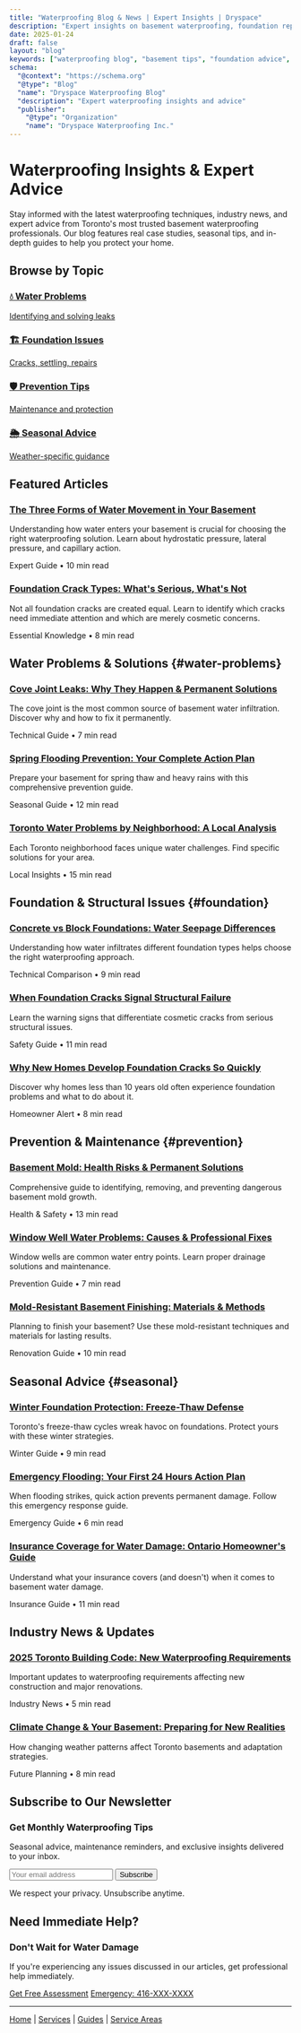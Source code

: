 ```yaml
---
title: "Waterproofing Blog & News | Expert Insights | Dryspace"
description: "Expert insights on basement waterproofing, foundation repair, and home protection. Tips, guides, case studies, and industry news from Toronto's trusted contractors."
date: 2025-01-24
draft: false
layout: "blog"
keywords: ["waterproofing blog", "basement tips", "foundation advice", "waterproofing news", "home protection guides"]
schema:
  "@context": "https://schema.org"
  "@type": "Blog"
  "name": "Dryspace Waterproofing Blog"
  "description": "Expert waterproofing insights and advice"
  "publisher":
    "@type": "Organization"
    "name": "Dryspace Waterproofing Inc."
---
```


# Waterproofing Insights & Expert Advice

Stay informed with the latest waterproofing techniques, industry news, and expert advice from Toronto's most trusted basement waterproofing professionals. Our blog features real case studies, seasonal tips, and in-depth guides to help you protect your home.

<div class="blog-categories">
  <h2>Browse by Topic</h2>
  <div class="category-grid">
    <a href="#water-problems" class="category-card">
      <h3>💧 Water Problems</h3>
      <p>Identifying and solving leaks</p>
    </a>
    <a href="#foundation" class="category-card">
      <h3>🏗️ Foundation Issues</h3>
      <p>Cracks, settling, repairs</p>
    </a>
    <a href="#prevention" class="category-card">
      <h3>🛡️ Prevention Tips</h3>
      <p>Maintenance and protection</p>
    </a>
    <a href="#seasonal" class="category-card">
      <h3>🌦️ Seasonal Advice</h3>
      <p>Weather-specific guidance</p>
    </a>
  </div>
</div>

## Featured Articles

<div class="featured-articles">
  <article class="blog-card featured">
    <h3><a href="/blog/three-forms-water-movement-basement">The Three Forms of Water Movement in Your Basement</a></h3>
    <p>Understanding how water enters your basement is crucial for choosing the right waterproofing solution. Learn about hydrostatic pressure, lateral pressure, and capillary action.</p>
    <span class="meta">Expert Guide • 10 min read</span>
  </article>

  <article class="blog-card featured">
    <h3><a href="/blog/foundation-crack-types-severity-guide">Foundation Crack Types: What's Serious, What's Not</a></h3>
    <p>Not all foundation cracks are created equal. Learn to identify which cracks need immediate attention and which are merely cosmetic concerns.</p>
    <span class="meta">Essential Knowledge • 8 min read</span>
  </article>
</div>

## Water Problems & Solutions {#water-problems}

<div class="article-list">
  <article class="blog-card">
    <h3><a href="/blog/cove-joint-leaks-permanent-solutions">Cove Joint Leaks: Why They Happen & Permanent Solutions</a></h3>
    <p>The cove joint is the most common source of basement water infiltration. Discover why and how to fix it permanently.</p>
    <span class="meta">Technical Guide • 7 min read</span>
  </article>

  <article class="blog-card">
    <h3><a href="/blog/spring-basement-flooding-prevention-guide">Spring Flooding Prevention: Your Complete Action Plan</a></h3>
    <p>Prepare your basement for spring thaw and heavy rains with this comprehensive prevention guide.</p>
    <span class="meta">Seasonal Guide • 12 min read</span>
  </article>

  <article class="blog-card">
    <h3><a href="/blog/toronto-basement-water-problems-by-neighborhood">Toronto Water Problems by Neighborhood: A Local Analysis</a></h3>
    <p>Each Toronto neighborhood faces unique water challenges. Find specific solutions for your area.</p>
    <span class="meta">Local Insights • 15 min read</span>
  </article>
</div>

## Foundation & Structural Issues {#foundation}

<div class="article-list">
  <article class="blog-card">
    <h3><a href="/blog/concrete-vs-block-foundation-water-seepage">Concrete vs Block Foundations: Water Seepage Differences</a></h3>
    <p>Understanding how water infiltrates different foundation types helps choose the right waterproofing approach.</p>
    <span class="meta">Technical Comparison • 9 min read</span>
  </article>

  <article class="blog-card">
    <h3><a href="/blog/when-foundation-cracks-indicate-structural-problems">When Foundation Cracks Signal Structural Failure</a></h3>
    <p>Learn the warning signs that differentiate cosmetic cracks from serious structural issues.</p>
    <span class="meta">Safety Guide • 11 min read</span>
  </article>

  <article class="blog-card">
    <h3><a href="/blog/why-new-homes-develop-foundation-cracks">Why New Homes Develop Foundation Cracks So Quickly</a></h3>
    <p>Discover why homes less than 10 years old often experience foundation problems and what to do about it.</p>
    <span class="meta">Homeowner Alert • 8 min read</span>
  </article>
</div>

## Prevention & Maintenance {#prevention}

<div class="article-list">
  <article class="blog-card">
    <h3><a href="/blog/basement-mold-health-risks-solutions">Basement Mold: Health Risks & Permanent Solutions</a></h3>
    <p>Comprehensive guide to identifying, removing, and preventing dangerous basement mold growth.</p>
    <span class="meta">Health & Safety • 13 min read</span>
  </article>

  <article class="blog-card">
    <h3><a href="/blog/window-well-drainage-problems-solutions">Window Well Water Problems: Causes & Professional Fixes</a></h3>
    <p>Window wells are common water entry points. Learn proper drainage solutions and maintenance.</p>
    <span class="meta">Prevention Guide • 7 min read</span>
  </article>

  <article class="blog-card">
    <h3><a href="/blog/mold-resistant-basement-finishing-guide">Mold-Resistant Basement Finishing: Materials & Methods</a></h3>
    <p>Planning to finish your basement? Use these mold-resistant techniques and materials for lasting results.</p>
    <span class="meta">Renovation Guide • 10 min read</span>
  </article>
</div>

## Seasonal Advice {#seasonal}

<div class="article-list">
  <article class="blog-card">
    <h3><a href="/blog/winter-foundation-damage-prevention">Winter Foundation Protection: Freeze-Thaw Defense</a></h3>
    <p>Toronto's freeze-thaw cycles wreak havoc on foundations. Protect yours with these winter strategies.</p>
    <span class="meta">Winter Guide • 9 min read</span>
  </article>

  <article class="blog-card">
    <h3><a href="/blog/emergency-basement-flooding-first-24-hours">Emergency Flooding: Your First 24 Hours Action Plan</a></h3>
    <p>When flooding strikes, quick action prevents permanent damage. Follow this emergency response guide.</p>
    <span class="meta">Emergency Guide • 6 min read</span>
  </article>

  <article class="blog-card">
    <h3><a href="/blog/insurance-coverage-basement-water-damage-ontario">Insurance Coverage for Water Damage: Ontario Homeowner's Guide</a></h3>
    <p>Understand what your insurance covers (and doesn't) when it comes to basement water damage.</p>
    <span class="meta">Insurance Guide • 11 min read</span>
  </article>
</div>

## Industry News & Updates

<div class="article-list">
  <article class="blog-card">
    <h3><a href="/blog/toronto-building-code-waterproofing-changes-2025">2025 Toronto Building Code: New Waterproofing Requirements</a></h3>
    <p>Important updates to waterproofing requirements affecting new construction and major renovations.</p>
    <span class="meta">Industry News • 5 min read</span>
  </article>

  <article class="blog-card">
    <h3><a href="/blog/climate-change-impact-toronto-basements">Climate Change & Your Basement: Preparing for New Realities</a></h3>
    <p>How changing weather patterns affect Toronto basements and adaptation strategies.</p>
    <span class="meta">Future Planning • 8 min read</span>
  </article>
</div>

## Subscribe to Our Newsletter

<div class="newsletter-signup">
  <h3>Get Monthly Waterproofing Tips</h3>
  <p>Seasonal advice, maintenance reminders, and exclusive insights delivered to your inbox.</p>
  <form class="newsletter-form">
    <input type="email" placeholder="Your email address" required>
    <button type="submit" class="button primary">Subscribe</button>
  </form>
  <p class="privacy">We respect your privacy. Unsubscribe anytime.</p>
</div>

## Need Immediate Help?

<div class="blog-cta">
  <h3>Don't Wait for Water Damage</h3>
  <p>If you're experiencing any issues discussed in our articles, get professional help immediately.</p>
  
  <div class="cta-options">
    <a href="/contact" class="button primary">Get Free Assessment</a>
    <a href="tel:416-XXX-XXXX" class="button secondary">Emergency: 416-XXX-XXXX</a>
  </div>
</div>

---

<div class="blog-navigation">
  <p>
    <a href="/">Home</a> | 
    <a href="/services">Services</a> | 
    <a href="/guides">Guides</a> | 
    <a href="/locations">Service Areas</a>
  </p>
</div>